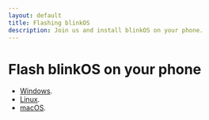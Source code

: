```yaml
---
layout: default
title: Flashing blinkOS
description: Join us and install blinkOS on your phone.
---
```


# Flash blinkOS on your phone
* [Windows](flashingOnWin.md).
* [Linux](flashingOnLin.md).
* [macOS](flashingOnMac.md).